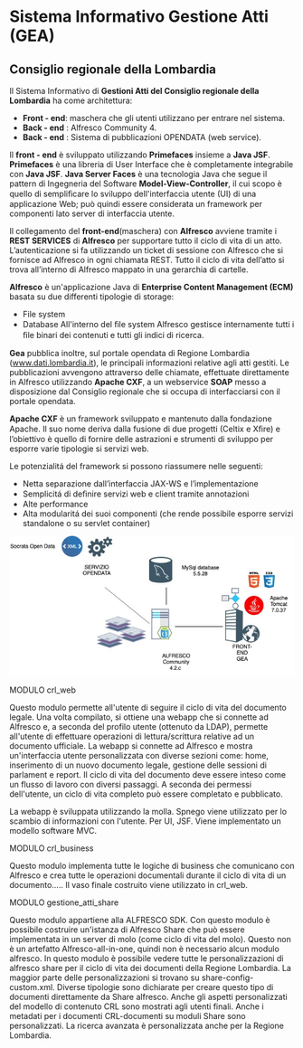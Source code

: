 # Sistema Informativo Gestione Atti (GEA)
## Consiglio regionale della Lombardia
Il Sistema Informativo di __Gestioni Atti del Consiglio regionale della Lombardia__ ha come architettura:

* __Front - end__: maschera che gli utenti utilizzano per entrare nel sistema.
* __Back - end__ : Alfresco Community 4.
* __Back - end__ : Sistema di pubblicazioni OPENDATA (web service).

Il __front - end__ è sviluppato utilizzando __Primefaces__ insieme a __Java JSF__. __Primefaces__ è una libreria di User Interface che è completamente integrabile con __Java JSF__. __Java Server Faces__ è una tecnologia Java che segue il pattern di Ingegneria del Software __Model-View-Controller__, il cui scopo è quello di sempliﬁcare lo sviluppo dell'interfaccia utente (UI) di una applicazione Web; può quindi essere considerata un framework per componenti lato server di interfaccia utente.

Il collegamento del __front-end__(maschera) con __Alfresco__ avviene tramite i __REST SERVICES__ di __Alfresco__ per supportare tutto il ciclo di vita di un atto. L’autenticazione si fa utilizzando un ticket di sessione con Alfresco che si fornisce ad Alfresco in ogni chiamata REST. Tutto il ciclo di vita dell’atto si trova all’interno di Alfresco mappato in una gerarchia di cartelle.

__Alfresco__ è un'applicazione Java di __Enterprise Content Management (ECM)__ basata su due differenti tipologie di storage:
* File system
* Database All'interno del ﬁle system Alfresco gestisce internamente tutti i ﬁle binari dei contenuti e tutti gli indici di ricerca.
  
__Gea__ pubblica inoltre, sul portale opendata di Regione Lombardia (www.dati.lombardia.it), le principali informazioni relative agli atti gestiti. Le pubblicazioni avvengono attraverso delle chiamate, effettuate direttamente in Alfresco utilizzando __Apache CXF__, a un webservice __SOAP__ messo a disposizione dal Consiglio regionale che si occupa di interfacciarsi con il portale opendata.

__Apache CXF__ è un framework sviluppato e mantenuto dalla fondazione Apache. Il suo nome deriva dalla fusione di due progetti (Celtix e Xﬁre) e l’obiettivo è quello di fornire delle astrazioni e strumenti di sviluppo per esporre varie tipologie si servizi web.

Le potenzialitá del framework si possono riassumere nelle seguenti:
* Netta separazione dall’interfaccia JAX-WS e l’implementazione
* Semplicitá di deﬁnire servizi web e client tramite annotazioni
* Alte performance
* Alta modularitá dei suoi componenti (che rende possibile esporre servizi standalone o su servlet container)

![alt](stack.png)

MODULO crl_web

Questo modulo permette all'utente di seguire il ciclo di vita del documento legale. Una volta compilato, si ottiene una webapp che si connette ad Alfresco e, a seconda del profilo utente (ottenuto da LDAP), permette all'utente di effettuare operazioni di lettura/scrittura relative ad un documento ufficiale. La webapp si connette ad Alfresco e mostra un'interfaccia utente personalizzata con diverse sezioni come: home, inserimento di un nuovo documento legale, gestione delle sessioni di parlament e report. Il ciclo di vita del documento deve essere inteso come un flusso di lavoro con diversi passaggi. A seconda dei permessi dell'utente, un ciclo di vita completo può essere completato e pubblicato.

La webapp è sviluppata utilizzando la molla. Spnego viene utilizzato per lo scambio di informazioni con l'utente. Per UI, JSF. Viene implementato un modello software MVC.

MODULO crl_business

Questo modulo implementa tutte le logiche di business che comunicano con Alfresco e crea tutte le operazioni documentali durante il ciclo di vita di un documento..... Il vaso finale costruito viene utilizzato in crl_web. 

MODULO gestione_atti_share

Questo modulo appartiene alla ALFRESCO SDK. Con questo modulo è possibile costruire un'istanza di Alfresco Share che può essere implementata in un server di molo (come ciclo di vita del molo). Questo non è un artefatto Alfresco-all-in-one, quindi non è necessario alcun modulo alfresco. In questo modulo è possibile vedere tutte le personalizzazioni di alfresco share per il ciclo di vita dei documenti della Regione Lombardia. La maggior parte delle personalizzazioni si trovano su share-config-custom.xml. Diverse tipologie sono dichiarate per creare questo tipo di documenti direttamente da Share alfresco. Anche gli aspetti personalizzati del modello di contenuto CRL sono mostrati agli utenti finali. Anche i metadati per i documenti CRL-documenti su moduli Share sono personalizzati. La ricerca avanzata è personalizzata anche per la Regione Lombardia. 
